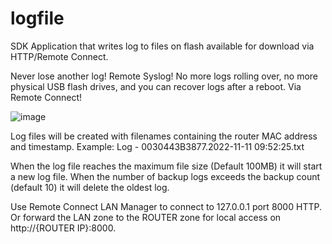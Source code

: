 logfile
================

SDK Application that writes log to files on flash available for download via HTTP/Remote Connect.

Never lose another log!  Remote Syslog!
No more logs rolling over, no more physical USB flash drives,
and you can recover logs after a reboot.  Via Remote Connect!

![image](https://github.com/cradlepoint/sdk-samples/assets/7169690/962df5a3-8793-4386-8cf0-1cf7fd3b3b5a)

Log files will be created with filenames containing the router MAC address and timestamp.  Example:
Log - 0030443B3877.2022-11-11 09:52:25.txt

When the log file reaches the maximum file size (Default 100MB) it will start a new log file.
When the number of backup logs exceeds the backup count (default 10) it will delete the oldest log.

Use Remote Connect LAN Manager to connect to 127.0.0.1 port 8000 HTTP.
Or forward the LAN zone to the ROUTER zone for local access on http://{ROUTER IP}:8000.
